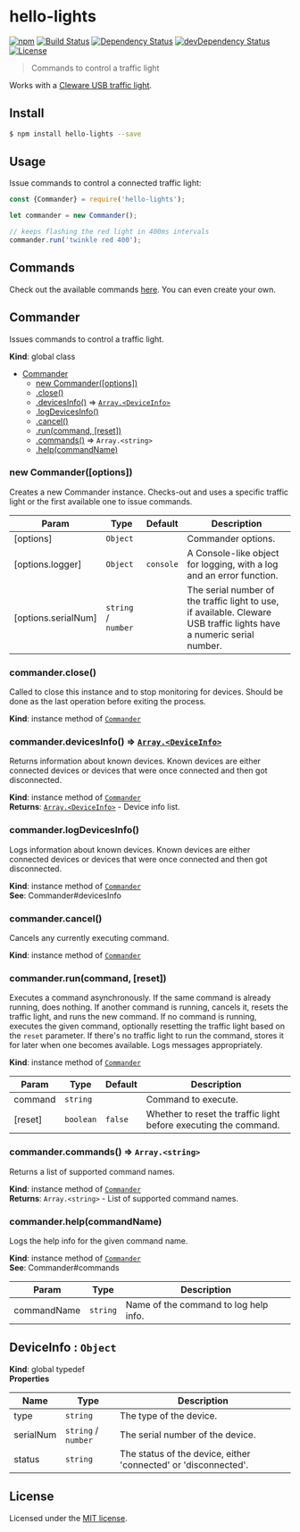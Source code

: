 # hello-lights

[![npm](https://img.shields.io/npm/v/hello-lights.svg)](https://www.npmjs.com/package/hello-lights)
[![Build Status](https://travis-ci.org/jordao76/hello-lights.svg)](https://travis-ci.org/jordao76/hello-lights)
[![Dependency Status](https://david-dm.org/jordao76/hello-lights.svg)](https://david-dm.org/jordao76/hello-lights)
[![devDependency Status](https://david-dm.org/jordao76/hello-lights/dev-status.svg)](https://david-dm.org/jordao76/hello-lights#info=devDependencies)
[![License](http://img.shields.io/:license-mit-blue.svg)](https://github.com/jordao76/hello-lights/blob/master/LICENSE.md)

> Commands to control a traffic light

Works with a [Cleware USB traffic light](http://www.cleware.info/data/usbtischampel_E.html).

## Install

```sh
$ npm install hello-lights --save
```

## Usage

Issue commands to control a connected traffic light:

```js
const {Commander} = require('hello-lights');

let commander = new Commander();

// keeps flashing the red light in 400ms intervals
commander.run('twinkle red 400');
```

## Commands

Check out the available commands [here](https://jordao76.github.io/hello-lights). You can even create your own.

<a name="Commander"></a>

## Commander
Issues commands to control a traffic light.

**Kind**: global class  

* [Commander](#Commander)
    * [new Commander([options])](#new_Commander_new)
    * [.close()](#Commander+close)
    * [.devicesInfo()](#Commander+devicesInfo) ⇒ [<code>Array.&lt;DeviceInfo&gt;</code>](#DeviceInfo)
    * [.logDevicesInfo()](#Commander+logDevicesInfo)
    * [.cancel()](#Commander+cancel)
    * [.run(command, [reset])](#Commander+run)
    * [.commands()](#Commander+commands) ⇒ <code>Array.&lt;string&gt;</code>
    * [.help(commandName)](#Commander+help)

<a name="new_Commander_new"></a>

### new Commander([options])
Creates a new Commander instance.
Checks-out and uses a specific traffic light or the first available one
to issue commands.


| Param | Type | Default | Description |
| --- | --- | --- | --- |
| [options] | <code>Object</code> |  | Commander options. |
| [options.logger] | <code>Object</code> | <code>console</code> | A Console-like object for logging,   with a log and an error function. |
| [options.serialNum] | <code>string</code> / <code>number</code> |  | The serial number of the   traffic light to use, if available. Cleware USB traffic lights have a numeric serial number. |

<a name="Commander+close"></a>

### commander.close()
Called to close this instance and to stop monitoring for devices.
Should be done as the last operation before exiting the process.

**Kind**: instance method of [<code>Commander</code>](#Commander)  

<a name="Commander+devicesInfo"></a>

### commander.devicesInfo() ⇒ [<code>Array.&lt;DeviceInfo&gt;</code>](#DeviceInfo)
Returns information about known devices.
Known devices are either connected devices or
devices that were once connected and then got disconnected.

**Kind**: instance method of [<code>Commander</code>](#Commander)  
**Returns**: [<code>Array.&lt;DeviceInfo&gt;</code>](#DeviceInfo) - Device info list.  
<a name="Commander+logDevicesInfo"></a>

### commander.logDevicesInfo()
Logs information about known devices.
Known devices are either connected devices or
devices that were once connected and then got disconnected.

**Kind**: instance method of [<code>Commander</code>](#Commander)  
**See**: Commander#devicesInfo  
<a name="Commander+cancel"></a>

### commander.cancel()
Cancels any currently executing command.

**Kind**: instance method of [<code>Commander</code>](#Commander)  
<a name="Commander+run"></a>

### commander.run(command, [reset])
Executes a command asynchronously.
If the same command is already running, does nothing.
If another command is running, cancels it, resets the traffic light,
and runs the new command.
If no command is running, executes the given command, optionally
resetting the traffic light based on the `reset` parameter.
If there's no traffic light to run the command, stores it for later when
one becomes available. Logs messages appropriately.

**Kind**: instance method of [<code>Commander</code>](#Commander)  

| Param | Type | Default | Description |
| --- | --- | --- | --- |
| command | <code>string</code> |  | Command to execute. |
| [reset] | <code>boolean</code> | <code>false</code> | Whether to reset the traffic light   before executing the command. |

<a name="Commander+commands"></a>

### commander.commands() ⇒ <code>Array.&lt;string&gt;</code>
Returns a list of supported command names.

**Kind**: instance method of [<code>Commander</code>](#Commander)  
**Returns**: <code>Array.&lt;string&gt;</code> - List of supported command names.  
<a name="Commander+help"></a>

### commander.help(commandName)
Logs the help info for the given command name.

**Kind**: instance method of [<code>Commander</code>](#Commander)  
**See**: Commander#commands  

| Param | Type | Description |
| --- | --- | --- |
| commandName | <code>string</code> | Name of the command to log help info. |

<a name="DeviceInfo"></a>

## DeviceInfo : <code>Object</code>
**Kind**: global typedef  
**Properties**

| Name | Type | Description |
| --- | --- | --- |
| type | <code>string</code> | The type of the device. |
| serialNum | <code>string</code> / <code>number</code> | The serial number of the device. |
| status | <code>string</code> | The status of the device, either   'connected' or 'disconnected'. |

## License

Licensed under the [MIT license](https://github.com/jordao76/hello-lights/blob/master/LICENSE.md).
